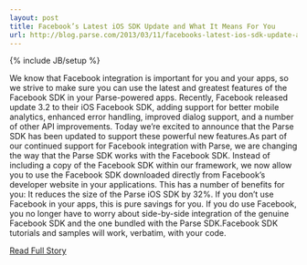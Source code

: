 ```yaml
---
layout: post
title: Facebook’s Latest iOS SDK Update and What It Means For You
url: http://blog.parse.com/2013/03/11/facebooks-latest-ios-sdk-update-and-what-it-means-for-you/
---
```

{% include JB/setup %}<p>We know that Facebook integration is important for you and your apps, so we strive to make sure you can use the latest and greatest features of the Facebook SDK in your Parse-powered apps. Recently, Facebook released update 3.2 to their iOS Facebook SDK, adding support for better mobile analytics, enhanced error handling, improved dialog support, and a number of other API improvements. Today we’re excited to announce that the Parse SDK has been updated to support these powerful new features.As part of our continued support for Facebook integration with Parse, we are changing the way that the Parse SDK works with the Facebook SDK. Instead of including a copy of the Facebook SDK within our framework, we now allow you to use the Facebook SDK downloaded directly from Facebook’s developer website in your applications. This has a number of benefits for you:
 It reduces the size of the Parse iOS SDK by 32%. If you don’t use Facebook in your apps, this is pure savings for you. If you do use Facebook, you no longer have to worry about side-by-side integration of the genuine Facebook SDK and the one bundled with the Parse SDK.Facebook SDK tutorials and samples will work, verbatim, with your code.</p>
<p><a href="http://blog.parse.com/2013/03/11/facebooks-latest-ios-sdk-update-and-what-it-means-for-you/">Read Full Story</a></p>
